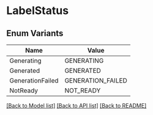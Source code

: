 # LabelStatus

## Enum Variants

| Name | Value |
|---- | -----|
| Generating | GENERATING |
| Generated | GENERATED |
| GenerationFailed | GENERATION_FAILED |
| NotReady | NOT_READY |


[[Back to Model list]](../README.md#documentation-for-models) [[Back to API list]](../README.md#documentation-for-api-endpoints) [[Back to README]](../README.md)


